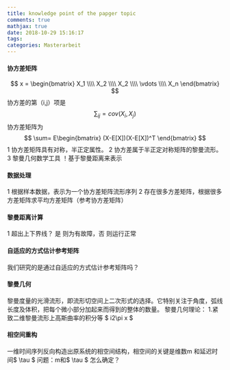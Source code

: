 ```yaml
---
title: knowledge point of the papger topic
comments: true
mathjax: true
date: 2018-10-29 15:16:17
tags:
categories: Masterarbeit
---
```

#### 协方差矩阵
$$ x = \begin{bmatrix} X_1 \\\\ X_2 \\\\ X_2 \\\\ \vdots \\\\  X_n  \end{bmatrix} $$
协方差的第（i,j）项是 $$ \sum_{ij}=cov(X_i,X_j) $$
协方差矩阵为
$$ \sum= E\begin{bmatrix} (X-E[X])(X-E[X])^T \end{bmatrix}  $$
1 协方差矩阵具有对称，半正定属性。
2 协方差属于半正定对称矩阵的黎曼流形。
3 黎曼几何数学工具
！基于黎曼距离来表示
#### 数据处理
1 根据样本数据，表示为一个协方差矩阵流形序列
2 存在很多方差矩阵，根据很多方差矩阵求平均方差矩阵（参考协方差矩阵）
#### 黎曼距离计算
1 超出上下界线？
是 则为有故障，否 则运行正常
#### 自适应的方式估计参考矩阵 
我们研究的是通过自适应的方式估计参考矩阵吗？
#### 黎曼几何
黎曼度量的光滑流形，即流形切空间上二次形式的选择。它特别关注于角度，弧线长度及体积，把每个微小部分加起来而得到的整体的数量。
黎曼几何理论：
1.紧致二维黎曼流形上高斯曲率的积分等 $ i2\pi x $
#### 相空间重构
一维时间序列反向构造出原系统的相空间结构，相空间的关键是维数m 和延迟时间$ \tau $
问题：m和$ \tau $ 怎么确定？

